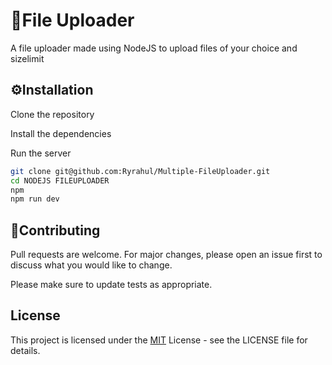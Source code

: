 # 📁File Uploader

A file uploader made using NodeJS to upload files of your choice and sizelimit


##  ⚙️Installation

Clone the repository

Install the dependencies

Run the server
```bash
git clone git@github.com:Ryrahul/Multiple-FileUploader.git
cd NODEJS FILEUPLOADER
npm
npm run dev


```

## 🫴Contributing

Pull requests are welcome. For major changes, please open an issue first
to discuss what you would like to change.

Please make sure to update tests as appropriate.

## License
This project is licensed under the [MIT](https://choosealicense.com/licenses/mit/) License - see the LICENSE file for details.


